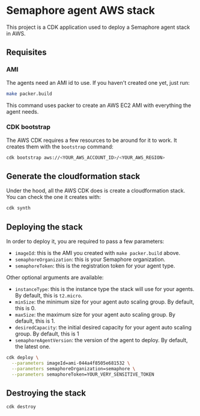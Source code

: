 # Semaphore agent AWS stack

This project is a CDK application used to deploy a Semaphore agent stack in AWS.

## Requisites

### AMI

The agents need an AMI id to use. If you haven't created one yet, just run:

```bash
make packer.build
```

This command uses packer to create an AWS EC2 AMI with everything the agent needs.

### CDK bootstrap

The AWS CDK requires a few resources to be around for it to work. It creates them with the `bootstrap` command:

```bash
cdk bootstrap aws://<YOUR_AWS_ACCOUNT_ID>/<YOUR_AWS_REGION>
```

## Generate the cloudformation stack

Under the hood, all the AWS CDK does is create a cloudformation stack. You can check the one it creates with:

```bash
cdk synth
```

## Deploying the stack

In order to deploy it, you are required to pass a few parameters:
- `imageId`: this is the AMI you created with `make packer.build` above.
- `semaphoreOrganization`: this is your Semaphore organization.
- `semaphoreToken`: this is the registration token for your agent type.

Other optional arguments are available:
- `instanceType`: this is the instance type the stack will use for your agents. By default, this is `t2.micro`.
- `minSize`: the minimum size for your agent auto scaling group. By default, this is 0.
- `maxSize`: the maximum size for your agent auto scaling group. By default, this is 1.
- `desiredCapacity`: the initial desired capacity for your agent auto scaling group. By default, this is 1
- `semaphoreAgentVersion`: the version of the agent to deploy. By default, the latest one.

```bash
cdk deploy \
  --parameters imageId=ami-044a4f8505e681532 \
  --parameters semaphoreOrganization=semaphore \
  --parameters semaphoreToken=YOUR_VERY_SENSITIVE_TOKEN
```

## Destroying the stack

```bash
cdk destroy
```